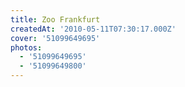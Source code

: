 ```yaml
---
title: Zoo Frankfurt
createdAt: '2010-05-11T07:30:17.000Z'
cover: '51099649695'
photos:
  - '51099649695'
  - '51099649800'
---
```


